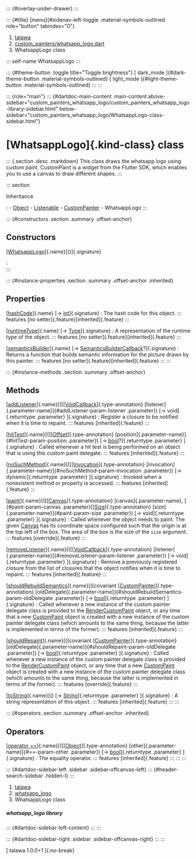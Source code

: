 ::: {#overlay-under-drawer}
:::

::: {#title}
[menu]{#sidenav-left-toggle .material-symbols-outlined role="button"
tabindex="0"}

1.  [talawa](../index.html)
2.  [custom_painters/whatsapp_logo.dart](../custom_painters_whatsapp_logo/)
3.  WhatsappLogo class

::: self-name
WhatsappLogo
:::

::: {#theme-button .toggle title="Toggle brightness"}
[ dark_mode ]{#dark-theme-button .material-symbols-outlined} [
light_mode ]{#light-theme-button .material-symbols-outlined}
:::
:::

::: {role="main"}
::: {#dartdoc-main-content .main-content above-sidebar="custom_painters_whatsapp_logo/custom_painters_whatsapp_logo-library-sidebar.html" below-sidebar="custom_painters_whatsapp_logo/WhatsappLogo-class-sidebar.html"}
<div>

# [WhatsappLogo]{.kind-class} class

</div>

::: {.section .desc .markdown}
This class draws the whatsapp logo using custom paint. CustomPaint is a
widget from the Flutter SDK, which enables you to use a canvas to draw
different shapes.
:::

::: section

Inheritance

:   -   [Object](https://api.flutter.dev/flutter/dart-core/Object-class.html)
    -   [Listenable](https://api.flutter.dev/flutter/foundation/Listenable-class.html)
    -   [CustomPainter](https://api.flutter.dev/flutter/rendering/CustomPainter-class.html)
    -   WhatsappLogo
:::

::: {#constructors .section .summary .offset-anchor}
## Constructors

[[WhatsappLogo](../custom_painters_whatsapp_logo/WhatsappLogo/WhatsappLogo.html)]{.name}[()]{.signature}

:   
:::

::: {#instance-properties .section .summary .offset-anchor .inherited}
## Properties

[[hashCode](https://api.flutter.dev/flutter/dart-core/Object/hashCode.html)]{.name} [→ [int](https://api.flutter.dev/flutter/dart-core/int-class.html)]{.signature}
:   The hash code for this object.
    ::: features
    [no setter]{.feature}[inherited]{.feature}
    :::

[[runtimeType](https://api.flutter.dev/flutter/dart-core/Object/runtimeType.html)]{.name} [→ [Type](https://api.flutter.dev/flutter/dart-core/Type-class.html)]{.signature}
:   A representation of the runtime type of the object.
    ::: features
    [no setter]{.feature}[inherited]{.feature}
    :::

[[semanticsBuilder](https://api.flutter.dev/flutter/rendering/CustomPainter/semanticsBuilder.html)]{.name} [→ [SemanticsBuilderCallback](https://api.flutter.dev/flutter/rendering/SemanticsBuilderCallback.html)?]{.signature}
:   Returns a function that builds semantic information for the picture
    drawn by this painter.
    ::: features
    [no setter]{.feature}[inherited]{.feature}
    :::
:::

::: {#instance-methods .section .summary .offset-anchor}
## Methods

[[addListener](https://api.flutter.dev/flutter/rendering/CustomPainter/addListener.html)]{.name}[([[[VoidCallback](https://api.flutter.dev/flutter/dart-ui/VoidCallback.html)]{.type-annotation} [listener]{.parameter-name}]{#addListener-param-listener .parameter}) [→ void]{.returntype .parameter} ]{.signature}
:   Register a closure to be notified when it is time to repaint.
    ::: features
    [inherited]{.feature}
    :::

[[hitTest](https://api.flutter.dev/flutter/rendering/CustomPainter/hitTest.html)]{.name}[([[[Offset](https://api.flutter.dev/flutter/dart-ui/Offset-class.html)]{.type-annotation} [position]{.parameter-name}]{#hitTest-param-position .parameter}) [→ [bool](https://api.flutter.dev/flutter/dart-core/bool-class.html)?]{.returntype .parameter} ]{.signature}
:   Called whenever a hit test is being performed on an object that is
    using this custom paint delegate.
    ::: features
    [inherited]{.feature}
    :::

[[noSuchMethod](https://api.flutter.dev/flutter/dart-core/Object/noSuchMethod.html)]{.name}[([[[Invocation](https://api.flutter.dev/flutter/dart-core/Invocation-class.html)]{.type-annotation} [invocation]{.parameter-name}]{#noSuchMethod-param-invocation .parameter}) [→ dynamic]{.returntype .parameter} ]{.signature}
:   Invoked when a nonexistent method or property is accessed.
    ::: features
    [inherited]{.feature}
    :::

[[paint](../custom_painters_whatsapp_logo/WhatsappLogo/paint.html)]{.name}[([[[Canvas](https://api.flutter.dev/flutter/painting/Canvas-class.html)]{.type-annotation} [canvas]{.parameter-name}, ]{#paint-param-canvas .parameter}[[[Size](https://api.flutter.dev/flutter/dart-ui/Size-class.html)]{.type-annotation} [size]{.parameter-name}]{#paint-param-size .parameter}) [→ void]{.returntype .parameter} ]{.signature}
:   Called whenever the object needs to paint. The given
    [Canvas](https://api.flutter.dev/flutter/painting/Canvas-class.html)
    has its coordinate space configured such that the origin is at the
    top left of the box. The area of the box is the size of the `size`
    argument.
    ::: features
    [override]{.feature}
    :::

[[removeListener](https://api.flutter.dev/flutter/rendering/CustomPainter/removeListener.html)]{.name}[([[[VoidCallback](https://api.flutter.dev/flutter/dart-ui/VoidCallback.html)]{.type-annotation} [listener]{.parameter-name}]{#removeListener-param-listener .parameter}) [→ void]{.returntype .parameter} ]{.signature}
:   Remove a previously registered closure from the list of closures
    that the object notifies when it is time to repaint.
    ::: features
    [inherited]{.feature}
    :::

[[shouldRebuildSemantics](https://api.flutter.dev/flutter/rendering/CustomPainter/shouldRebuildSemantics.html)]{.name}[([covariant [[CustomPainter](https://api.flutter.dev/flutter/rendering/CustomPainter-class.html)]{.type-annotation} [oldDelegate]{.parameter-name}]{#shouldRebuildSemantics-param-oldDelegate .parameter}) [→ [bool](https://api.flutter.dev/flutter/dart-core/bool-class.html)]{.returntype .parameter} ]{.signature}
:   Called whenever a new instance of the custom painter delegate class
    is provided to the
    [RenderCustomPaint](https://api.flutter.dev/flutter/rendering/RenderCustomPaint-class.html)
    object, or any time that a new
    [CustomPaint](https://api.flutter.dev/flutter/widgets/CustomPaint-class.html)
    object is created with a new instance of the custom painter delegate
    class (which amounts to the same thing, because the latter is
    implemented in terms of the former).
    ::: features
    [inherited]{.feature}
    :::

[[shouldRepaint](../custom_painters_whatsapp_logo/WhatsappLogo/shouldRepaint.html)]{.name}[([covariant [[CustomPainter](https://api.flutter.dev/flutter/rendering/CustomPainter-class.html)]{.type-annotation} [oldDelegate]{.parameter-name}]{#shouldRepaint-param-oldDelegate .parameter}) [→ [bool](https://api.flutter.dev/flutter/dart-core/bool-class.html)]{.returntype .parameter} ]{.signature}
:   Called whenever a new instance of the custom painter delegate class
    is provided to the
    [RenderCustomPaint](https://api.flutter.dev/flutter/rendering/RenderCustomPaint-class.html)
    object, or any time that a new
    [CustomPaint](https://api.flutter.dev/flutter/widgets/CustomPaint-class.html)
    object is created with a new instance of the custom painter delegate
    class (which amounts to the same thing, because the latter is
    implemented in terms of the former).
    ::: features
    [override]{.feature}
    :::

[[toString](https://api.flutter.dev/flutter/rendering/CustomPainter/toString.html)]{.name}[() [→ [String](https://api.flutter.dev/flutter/dart-core/String-class.html)]{.returntype .parameter} ]{.signature}
:   A string representation of this object.
    ::: features
    [inherited]{.feature}
    :::
:::

::: {#operators .section .summary .offset-anchor .inherited}
## Operators

[[operator ==](https://api.flutter.dev/flutter/dart-core/Object/operator_equals.html)]{.name}[([[[Object](https://api.flutter.dev/flutter/dart-core/Object-class.html)]{.type-annotation} [other]{.parameter-name}]{#==-param-other .parameter}) [→ [bool](https://api.flutter.dev/flutter/dart-core/bool-class.html)]{.returntype .parameter} ]{.signature}
:   The equality operator.
    ::: features
    [inherited]{.feature}
    :::
:::
:::

::: {#dartdoc-sidebar-left .sidebar .sidebar-offcanvas-left}
::: {#header-search-sidebar .hidden-l}
:::

1.  [talawa](../index.html)
2.  [whatsapp_logo](../custom_painters_whatsapp_logo/)
3.  WhatsappLogo class

##### whatsapp_logo library

::: {#dartdoc-sidebar-left-content}
:::
:::

::: {#dartdoc-sidebar-right .sidebar .sidebar-offcanvas-right}
:::
:::

[ talawa 1.0.0+1 ]{.no-break}
